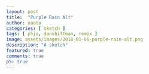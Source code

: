 ```yaml
---
layout: post
title:  "Purple Rain Alt"
author: naoto
categories: [ sketch ]
tags: [ p5js, danshiffman, remix ]
image: assets/images/2018-01-06-purple-rain-alt.png
description: "A sketch"
featured: true
comments: true
p5: true
---
```


<div id = "p5sketch">
  <!-- p5 instance will be created here -->
</div>

<script>
// Daniel Shiffman
// http://codingtra.in
// http://patreon.com/codingtrain
// Code for: https://youtu.be/KkyIDI6rQJI

// instance mode by Naoto Hieda

function Drop(sketch) {
  this.x = sketch.random(sketch.width);
  this.y = sketch.random(-500, -50);
  this.z = sketch.random(0, 20);
  this.len = sketch.map(this.z, 0, 20, 10, 20);
  this.yspeed = sketch.map(this.z, 0, 20, 1, 2);

  this.fall = function(speed) {
    if(speed != null) this.yspeed = this.yspeed * 0.9 + 0.1 * sketch.map(this.z, 0, 20, 1*speed, 2*speed);
    this.y = this.y + this.yspeed;
    var grav = sketch.map(this.z, 0, 20, 0, 0.2);
    this.yspeed = this.yspeed + grav;

    if (this.y > sketch.height) {
      this.y = sketch.random(-200, -100);
      this.yspeed = sketch.map(this.z, 0, 20, 4, 10);
    }
  }

  this.show = function() {
    var thick = sketch.map(this.z, 0, 20, 1, 3);
    sketch.push();
    sketch.strokeWeight(thick);
    sketch.stroke(255);
    var l = sketch.map(this.yspeed, 0, 20, this.len*0.1, this.len * 1);
    sketch.line(this.x, this.y, this.x, this.y+l);
    sketch.pop();
  }
}


var s = function (sketch) {

  var drops = [];
  var speed;

  sketch.setup = function () {
    sketch.createCanvas(400, 400);
    for (var i = 0; i < 500; i++) {
      drops[i] = new Drop(sketch);
    }
  }

  sketch.draw = function () {
    sketch.background(0);

    for (var i = 0; i < drops.length; i++) {
      var t = sketch.map(sketch.sin(drops[i].x*0.02+sketch.millis()*0.002), -1, 1, 100, 200);
      if(drops[i].y > t + 100) speed = null;
      else if(drops[i].y > t && sketch.frameCount % 240 < 120) speed = -3;
      else speed = null;
      drops[i].fall(speed);
      drops[i].show();
    }
  }

};

var myp5 = new p5(s, document.getElementById('p5sketch'));
</script>